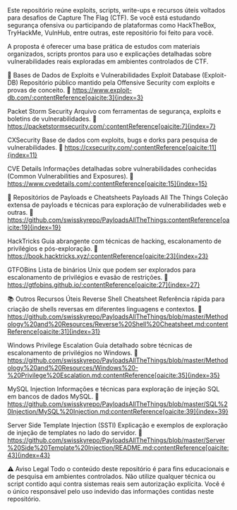 Este repositório reúne exploits, scripts, write-ups e recursos úteis voltados para desafios de Capture The Flag (CTF). Se você está estudando segurança ofensiva ou participando de plataformas como HackTheBox, TryHackMe, VulnHub, entre outras, este repositório foi feito para você.

A proposta é oferecer uma base prática de estudos com materiais organizados, scripts prontos para uso e explicações detalhadas sobre vulnerabilidades reais exploradas em ambientes controlados de CTF.


🔗 Bases de Dados de Exploits e Vulnerabilidades
Exploit Database (Exploit-DB)
Repositório público mantido pela Offensive Security com exploits e provas de conceito.
🔗 https://www.exploit-db.com/:contentReference[oaicite:3]{index=3}

Packet Storm Security
Arquivo com ferramentas de segurança, exploits e boletins de vulnerabilidades.
🔗 https://packetstormsecurity.com/:contentReference[oaicite:7]{index=7}

CXSecurity
Base de dados com exploits, bugs e dorks para pesquisa de vulnerabilidades.
🔗 https://cxsecurity.com/:contentReference[oaicite:11]{index=11}

CVE Details
Informações detalhadas sobre vulnerabilidades conhecidas (Common Vulnerabilities and Exposures).
🔗 https://www.cvedetails.com/:contentReference[oaicite:15]{index=15}



🧰 Repositórios de Payloads e Cheatsheets
Payloads All The Things
Coleção extensa de payloads e técnicas para exploração de vulnerabilidades web e outras.
🔗 https://github.com/swisskyrepo/PayloadsAllTheThings:contentReference[oaicite:19]{index=19}

HackTricks
Guia abrangente com técnicas de hacking, escalonamento de privilégios e pós-exploração.
🔗 https://book.hacktricks.xyz/:contentReference[oaicite:23]{index=23}

GTFOBins
Lista de binários Unix que podem ser explorados para escalonamento de privilégios e evasão de restrições.
🔗 https://gtfobins.github.io/:contentReference[oaicite:27]{index=27}

📚 Outros Recursos Úteis
Reverse Shell Cheatsheet
Referência rápida para criação de shells reversas em diferentes linguagens e contextos.
🔗 https://github.com/swisskyrepo/PayloadsAllTheThings/blob/master/Methodology%20and%20Resources/Reverse%20Shell%20Cheatsheet.md:contentReference[oaicite:31]{index=31}

Windows Privilege Escalation
Guia detalhado sobre técnicas de escalonamento de privilégios no Windows.
🔗 https://github.com/swisskyrepo/PayloadsAllTheThings/blob/master/Methodology%20and%20Resources/Windows%20-%20Privilege%20Escalation.md:contentReference[oaicite:35]{index=35}

MySQL Injection
Informações e técnicas para exploração de injeção SQL em bancos de dados MySQL.
🔗 https://github.com/swisskyrepo/PayloadsAllTheThings/blob/master/SQL%20Injection/MySQL%20Injection.md:contentReference[oaicite:39]{index=39}

Server Side Template Injection (SSTI)
Explicação e exemplos de exploração de injeção de templates no lado do servidor.
🔗 https://github.com/swisskyrepo/PayloadsAllTheThings/blob/master/Server%20Side%20Template%20Injection/README.md:contentReference[oaicite:43]{index=43}


⚠️ Aviso Legal
Todo o conteúdo deste repositório é para fins educacionais e de pesquisa em ambientes controlados.
Não utilize qualquer técnica ou script contido aqui contra sistemas reais sem autorização explícita.
Você é o único responsável pelo uso indevido das informações contidas neste repositório.
